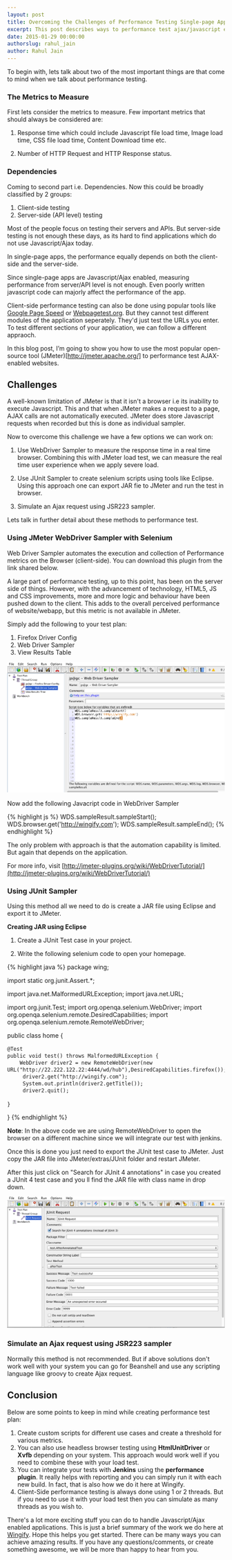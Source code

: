 ```yaml
---
layout: post
title: Overcoming the Challenges of Performance Testing Single-page Apps
excerpt: This post describes ways to performance test ajax/javascript enabled application.
date: 2015-01-29 00:00:00
authorslug: rahul_jain
author: Rahul Jain
---
```

To begin with, lets talk about two of the most important things are that come to mind when we talk about performance testing.

### The Metrics to Measure

First lets consider the metrics to measure. Few important metrics that should always be considered are:

1. Response time which could include Javascript file load time, Image load time, CSS file load time, Content Download time etc.

2. Number of HTTP Request and HTTP Response status.

### Dependencies

Coming to second part i.e. Dependencies. Now this could be broadly classified by 2 groups: 

1. Client-side testing
2. Server-side (API level) testing

Most of the people focus on testing their servers and APIs. But server-side testing is not enough these days, as its hard to find applications which do not use Javascript/Ajax today.

In single-page apps, the performance equally depends on both the client-side and the server-side. 

Since single-page apps are Javascript/Ajax enabled, measuring performance from server/API level is not enough. Even poorly written javascript code can majorly affect the performance of the app.

Client-side performance testing can also be done using popular tools like [Google Page Speed](https://developers.google.com/speed/pagespeed/) or [Webpagetest.org](http://webpagetest.org). But they cannot test different modules of the application seperately. They'd just test the URLs you enter. To test different sections of your application, we can follow a different appraoch. 

In this blog post, I’m going to show you how to use the most popular open-source tool (JMeter)[http://jmeter.apache.org/] to performance test AJAX-enabled websites.

## Challenges

A well-known limitation of JMeter is that it isn't a browser i.e its inability to execute Javascript. This and that when JMeter makes a request to a page, AJAX calls are not automatically executed. JMeter does store Javascript requests when recorded but this is done as individual sampler.

Now to overcome this challenge we have a few options we can work on:

1. Use WebDriver Sampler to measure the response time in a real time browser. Combining this with JMeter load test, we can measure the real time user experience when we apply severe load.

2. Use JUnit Sampler to create selenium scripts using tools like Eclipse. Using this approach one can export JAR fie to JMeter and run the test in browser.

3. Simulate an Ajax request using JSR223 sampler.

Lets talk in further detail about these methods to performance test.

### Using JMeter WebDriver Sampler with Selenium

Web Driver Sampler automates the execution and collection of Performance metrics on the Browser (client-side). You can download this plugin from the link shared below.

A large part of performance testing, up to this point, has been on the server side of things. However, with the advancement of technology, HTML5, JS and CSS improvements, more and more logic and behaviour have been pushed down to the client. This adds to the overall perceived performance of website/webapp, but this metric is not available in JMeter.

Simply add the following to your test plan:

1. Firefox Driver Config
2. Web Driver Sampler
3. View Results Table

![](/images/2015/01/01.png)

Now add the following Javacript code in WebDriver Sampler

{% highlight js %}
WDS.sampleResult.sampleStart();
WDS.browser.get('http://wingify.com');
WDS.sampleResult.sampleEnd();
{% endhighlight %}

The only problem with approach is that the automation capability is limited. But again that depends on the application. 

For more info, visit [http://jmeter-plugins.org/wiki/WebDriverTutorial/](http://jmeter-plugins.org/wiki/WebDriverTutorial/)

### Using JUnit Sampler

Using this method all we need to do is create a JAR file using Eclipse and export it to JMeter. 

**Creating JAR using Eclipse**

1. Create a JUnit Test case in your project.

2. Write the following selenium code to open your homepage.

{% highlight java %}
package wing;

import static org.junit.Assert.*;

import java.net.MalformedURLException;
import java.net.URL;

import org.junit.Test;
import org.openqa.selenium.WebDriver;
import org.openqa.selenium.remote.DesiredCapabilities;
import org.openqa.selenium.remote.RemoteWebDriver;

public class home {

	@Test
	public void test() throws MalformedURLException {
		WebDriver driver2 = new RemoteWebDriver(new URL("http://22.222.122.22:4444/wd/hub"),DesiredCapabilities.firefox());
		 driver2.get("http://wingify.com");
		 System.out.println(driver2.getTitle());
		 driver2.quit();
		
	}

}
{% endhighlight %}

**Note**: In the above code we are using RemoteWebDriver to open the browser on a different machine since we will integrate our test with jenkins.

Once this is done you just need to export the JUnit test case to JMeter. Just copy the JAR file into JMeter/extras/JUnit folder and restart JMeter. 

After this just click on "Search for JUnit 4 annotations" in case you created a JUnit 4 test case and you ll find the JAR file with class name in drop down.

![](/images/2015/01/02.png)

### Simulate an Ajax request using JSR223 sampler

Normally this method is not recommended. But if above solutions don't work well with your system you can go for Beanshell and use any scripting language like groovy to create Ajax request.

## Conclusion

Below are some points to keep in mind while creating performance test plan:

1. Create custom scripts for different use cases and create a threshold for various metrics.
2. You can also use headless browser testing using **HtmlUnitDriver** or **Xvfb** depending on your system. This approach would work well if you need to combine these with your load test.
3. You can integrate your tests with **Jenkins** using the **performance plugin**. It really helps with reporting and you can simply run it with each new build. In fact, that is also how we do it here at Wingify.
4. Client-Side performance testing is always done using 1 or 2 threads. But if you need to use it with your load test then you can simulate as many threads as you wish to.

There's a lot more exciting stuff you can do to handle Javascript/Ajax enabled applications. This is just a brief summary of the work we do here at [Wingify](http://wingify.com). Hope this helps you get started. There can be many ways you can achieve amazing results. If you have any questions/comments, or create something awesome, we will be more than happy to hear from you. 
